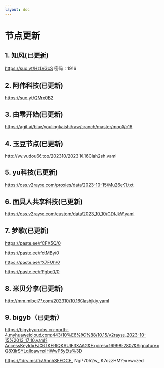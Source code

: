 ```yaml
---
layout: doc
---
```

# 节点更新

## 1. 知风(已更新)

https://suo.yt/HzLVGcS 密码：1916

## 2. 阿伟科技(已更新)

https://suo.yt/QMrx0B2

## 3. 由零开始(已更新)

https://agit.ai/blue/youlingkaishi/raw/branch/master/moo0/c16

## 4. 玉豆节点(已更新)

http://yy.yudou66.top/202310/2023.10.16Clah2sh.yaml

## 5. yu科技(已更新)

https://oss.v2rayse.com/proxies/data/2023-10-15/Mu26eK1.txt

## 6. 面具人共享科技(已更新)

https://oss.v2rayse.com/custom/data/2023_10_10/GDfJkW.yaml

## 7. 梦歌(已更新)

https://paste.ee/r/CFX5Q/0

https://paste.ee/r/ctMBy/0

https://paste.ee/r/X7FUh/0

https://paste.ee/r/Pgbc0/0


## 8. 米贝分享(已更新)

http://mm.mibei77.com/202310/10.16Clashjkiy.yaml

## 9. bigyb（已更新）

https://bigybyun.obs.cn-north-4.myhuaweicloud.com:443/10%E6%9C%88/10.15/v2rayse_2023-10-15%2013_17_10.yaml?AccessKeyId=FJC6TKERIQKAUIF3XAAG&Expires=1699852807&Signature=Q8XilrSYLqIloawmxIHWwP5yEts%3D


https://1drv.ms/f/s!AnnhSFFOCF_ Ngi77052w_ K7ozzHM?e=ewczed
